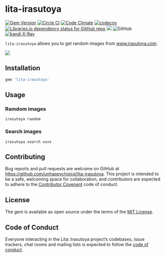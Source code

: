 # lita-irasutoya
[![Gem Version](https://badge.fury.io/rb/lita-irasutoya.svg)](https://badge.fury.io/rb/lita-irasutoya)
[![Circle CI](https://circleci.com/gh/unhappychoice/lita-irasutoya.svg?style=shield)](https://circleci.com/gh/unhappychoice/lita-irasutoya)
[![Code Climate](https://codeclimate.com/github/unhappychoice/lita-irasutoya/badges/gpa.svg)](https://codeclimate.com/github/unhappychoice/lita-irasutoya)
[![codecov](https://codecov.io/gh/unhappychoice/lita-irasutoya/branch/master/graph/badge.svg)](https://codecov.io/gh/unhappychoice/lita-irasutoya)
[![Libraries.io dependency status for GitHub repo](https://img.shields.io/librariesio/github/unhappychoice/lita-irasutoya.svg)](https://libraries.io/github/unhappychoice/lita-irasutoya)
![](http://ruby-gem-downloads-badge.herokuapp.com/lita-irasutoya?type=total)
![GitHub](https://img.shields.io/github/license/unhappychoice/lita-irasutoya.svg)
[![kandi X-Ray](https://kandi.openweaver.com/badges/xray.svg)](https://kandi.openweaver.com/ruby/unhappychoice/lita-irasutoya)

`lita-irasutoya` allows you to get random images from www.irasutoya.com.

![](https://github.com/unhappychoice/lita-irasutoya/raw/master/images/usage.png)

## Installation

```ruby
gem 'lita-irasutoya'
```

## Usage

### Ramdom images
```
irasutoya random
```

### Search images
```
irasutoya search xxxx
```

## Contributing

Bug reports and pull requests are welcome on GitHub at https://github.com/unhappychoice/lita-irasutoya. This project is intended to be a safe, welcoming space for collaboration, and contributors are expected to adhere to the [Contributor Covenant](http://contributor-covenant.org) code of conduct.

## License

The gem is available as open source under the terms of the [MIT License](https://opensource.org/licenses/MIT).

## Code of Conduct

Everyone interacting in the Lita::Irasutoya project’s codebases, issue trackers, chat rooms and mailing lists is expected to follow the [code of conduct](https://github.com/unhappychoice/lita-irasutoya/blob/master/CODE_OF_CONDUCT.md).
